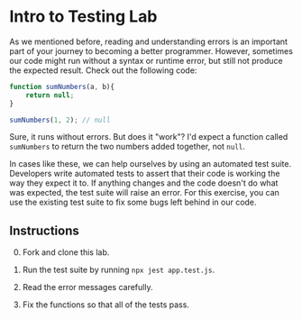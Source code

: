 # Intro to Testing Lab

As we mentioned before, reading and understanding errors is an important part of your journey to becoming a better programmer. However, sometimes our code might run without a syntax or runtime error, but still not produce the expected result. Check out the following code:

```js
function sumNumbers(a, b){
    return null;
}

sumNumbers(1, 2); // null
```

Sure, it runs without errors. But does it "work"? I'd expect a function called `sumNumbers` to return the two numbers added together, not `null`.

In cases like these, we can help ourselves by using an automated test suite. Developers write automated tests to assert that their code is working the way they expect it to. If anything changes and the code doesn't do what was expected, the test suite will raise an error. For this exercise, you can use the existing test suite to fix some bugs left behind in our code. 

## Instructions

0. Fork and clone this lab.

1. Run the test suite by running `npx jest app.test.js`. 

2. Read the error messages carefully.

3. Fix the functions so that all of the tests pass. 
